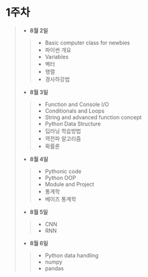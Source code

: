 # 1주차

> * **8월 2일**
>  > * Basic computer class for newbies
>  > * 파이썬 개요
>  > * Variables
>  > * 벡터
>  > * 행렬
>  > * 경사하강법
> * **8월 3일**
>  > * Function and Console I/O
>  > * Conditionals and Loops
>  > * String and advanced function concept
>  > * Python Data Structure
>  > * 딥러닝 학습방법
>  > * 역전파 알고리즘
>  > * 확률론
>  * **8월 4일**
>  > * Pythonic code
>  > * Python OOP
>  > * Module and Project
>  > * 통계학
>  > * 베이즈 통계학
>  * **8월 5일**
>  > * CNN
>  > * RNN
>  * **8월 6일**
>  > * Python data handling
>  > * numpy
>  > * pandas
